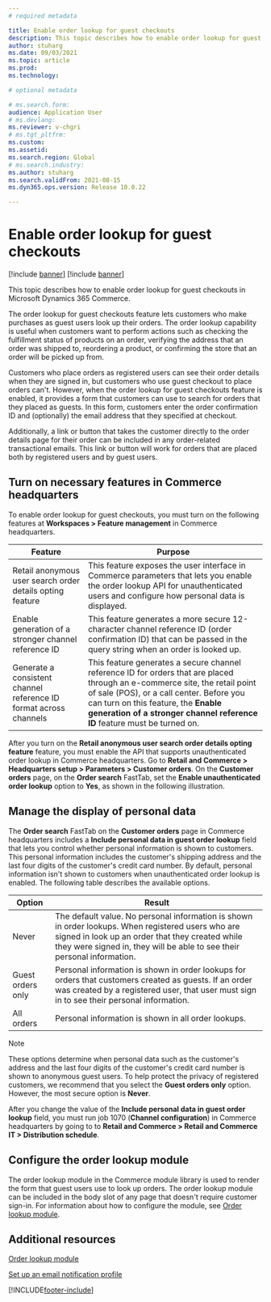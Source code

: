 ```yaml
---
# required metadata

title: Enable order lookup for guest checkouts
description: This topic describes how to enable order lookup for guest checkouts in Microsoft Dynamics 365 Commerce.
author: stuharg
ms.date: 09/03/2021
ms.topic: article
ms.prod: 
ms.technology: 

# optional metadata

# ms.search.form: 
audience: Application User
# ms.devlang: 
ms.reviewer: v-chgri
# ms.tgt_pltfrm: 
ms.custom: 
ms.assetid: 
ms.search.region: Global
# ms.search.industry: 
ms.author: stuharg
ms.search.validFrom: 2021-08-15
ms.dyn365.ops.version: Release 10.0.22

---
```


# Enable order lookup for guest checkouts

[!include [banner](includes/banner.md)]
[!include [banner](includes/preview-banner.md)]

This topic describes how to enable order lookup for guest checkouts in Microsoft Dynamics 365 Commerce.

The order lookup for guest checkouts feature lets customers who make purchases as guest users look up their orders. The order lookup capability is useful when customers want to perform actions such as checking the fulfillment status of products on an order, verifying the address that an order was shipped to, reordering a product, or confirming the store that an order will be picked up from.

Customers who place orders as registered users can see their order details when they are signed in, but customers who use guest checkout to place orders can't. However, when the order lookup for guest checkouts feature is enabled, it provides a form that customers can use to search for orders that they placed as guests. In this form, customers enter the order confirmation ID and (optionally) the email address that they specified at checkout.

Additionally, a link or button that takes the customer directly to the order details page for their order can be included in any order-related transactional emails. This link or button will work for orders that are placed both by registered users and by guest users.

## Turn on necessary features in Commerce headquarters

To enable order lookup for guest checkouts, you must turn on the following features at **Workspaces \> Feature management** in Commerce headquarters.

| Feature | Purpose |
|---------|---------|
| Retail anonymous user search order details opting feature | This feature exposes the user interface in Commerce parameters that lets you enable the order lookup API for unauthenticated users and configure how personal data is displayed. |
| Enable generation of a stronger channel reference ID | This feature generates a more secure 12-character channel reference ID (order confirmation ID) that can be passed in the query string when an order is looked up. |
| Generate a consistent channel reference ID format across channels | This feature generates a secure channel reference ID for orders that are placed through an e-commerce site, the retail point of sale (POS), or a call center. Before you can turn on this feature, the **Enable generation of a stronger channel reference ID** feature must be turned on. |

After you turn on the **Retail anonymous user search order details opting feature** feature, you must enable the API that supports unauthenticated order lookup in Commerce headquarters. Go to **Retail and Commerce \> Headquarters setup \> Parameters \> Customer orders**. On the **Customer orders** page, on the **Order search** FastTab, set the **Enable unauthenticated order lookup** option to **Yes**, as shown in the following illustration.

## Manage the display of personal data

The **Order search** FastTab on the **Customer orders** page in Commerce headquarters includes a **Include personal data in guest order lookup** field that lets you control whether personal information is shown to customers. This personal information includes the customer's shipping address and the last four digits of the customer's credit card number. By default, personal information isn't shown to customers when unauthenticated order lookup is enabled. The following table describes the available options.

| Option | Result |
|--------|--------|
| Never | The default value. No personal information is shown in order lookups. When registered users who are signed in look up an order that they created while they were signed in, they will be able to see their personal information. |
| Guest orders only | Personal information is shown in order lookups for orders that customers created as guests. If an order was created by a registered user, that user must sign in to see their personal information. |
| All orders | Personal information is shown in all order lookups. |

> [!NOTE]
> These options determine when personal data such as the customer's address and the last four digits of the customer's credit card number is shown to anonymous guest users. To help protect the privacy of registered customers, we recommend that you select the **Guest orders only** option. However, the most secure option is **Never**.

After you change the value of the **Include personal data in guest order lookup** field, you must run job 1070 (**Channel configuration**) in Commerce headquarters by going to to **Retail and Commerce \> Retail and Commerce IT \> Distribution schedule**.

## Configure the order lookup module

The order lookup module in the Commerce module library is used to render the form that guest users use to look up orders. The order lookup module can be included in the body slot of any page that doesn't require customer sign-in. For information about how to configure the module, see [Order lookup module](order-lookup-module.md).

## Additional resources

[Order lookup module](order-lookup-module.md)

[Set up an email notification profile](email-notification-profiles.md)

[!INCLUDE[footer-include](../includes/footer-banner.md)]
